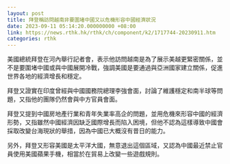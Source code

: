 ```yaml
---
layout: post
title: 拜登稱訪問越南非要圍堵中國又以危機形容中國經濟狀況
date: 2023-09-11 05:14:20.000000000 +08:00
link: https://news.rthk.hk/rthk/ch/component/k2/1717744-20230911.htm
categories: rthk
---
```


美國總統拜登在河內舉行記者會，表示他訪問越南是為了展示美越更緊密關係，並不是要圍堵中國或與中國展開冷戰，強調美國是要通過與亞洲國家建立關係，促進世界各地的經濟增長和穩定。

拜登又證實在印度曾經與中國國務院總理李強會面，討論了維護穩定和南半球等問題，又指他的團隊仍然會與中方官員會面。

拜登又提到中國房地產行業和青年失業率高企的問題，並用危機來形容中國的經濟形勢，又指雖然中國經濟因缺乏國際增長而陷入困境，但他不認為這樣導致中國會採取改變台海現狀的舉措，因為中國已大概沒有昔日的能力。

另外，拜登又形容美國是太平洋大國，無意退出這個區域，又認為中國最近禁止官員使用美國蘋果手機，相當於在貿易上改變一些遊戲規則。

